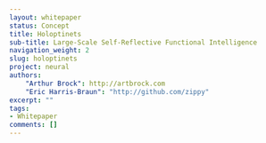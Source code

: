 ```yaml
---
layout: whitepaper
status: Concept
title: Holoptinets
sub-title: Large-Scale Self-Reflective Functional Intelligence
navigation_weight: 2
slug: holoptinets
project: neural
authors:
    "Arthur Brock": http://artbrock.com
    "Eric Harris-Braun": "http://github.com/zippy"
excerpt: ""
tags:
- Whitepaper
comments: []
---
```

